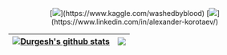 





<p align = "center">
[<img src="https://img.shields.io/badge/kaggle-%2312100E.svg?&style=for-the-badge&logo=kaggle&logoColor=white&color=black" />](https://www.kaggle.com/washedbyblood)
[<img src="https://img.shields.io/badge/linkedin-%2312100E.svg?&style=for-the-badge&logo=linkedin&logoColor=white&color=black" />](https://www.linkedin.com/in/alexander-korotaev/)
</p>

| <a href="https://github.com/alexkandinsky/github-readme-stats"><img align="center" src="https://github-readme-stats.vercel.app/api?username=alexkandinsky&show_icons=true&include_all_commits=true&theme=buefy&hide_border=true" alt="Durgesh's github stats" /></a> | <a href="https://github.com/alexkandinsky/github-readme-stats"><img align="center" src="https://github-readme-stats.vercel.app/api/top-langs/?username=alexkandinsky&layout=compact&theme=buefy&hide_border=true" /></a> |
| ------------- | ------------- |

